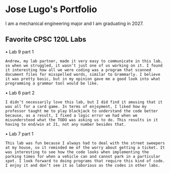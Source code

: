 
# Jose Lugo's Portfolio

I am a mechanical engineering major and I am graduating in 2027.

## Favorite CPSC 120L Labs

• Lab 9 part 1 

    Andrew, my lab partner, made it very easy to communicate in this lab, so when we struggled, it wasn’t just one of us working on it. I found it interesting how all we were coding was a program that scanned document files for misspelled words, similar to Grammarly. I believe it was pretty basic, but in my opinion gave me a good look into what programming a grammar tool would be like.

• Lab 6 part 2 

    I didn’t necessarily love this lab, but I did find it amusing that it was all for a card game. In terms of enjoyment, I liked how my professor taught me to play blackjack to understand the code better because, as a result, I fixed a logic error we had when we misunderstood what the TODO was asking us to do. This results in it having to end/win at 21, not any number besides that.

• Lab 7 part 1 

    This lab was fun because I always had to deal with the street sweepers at my house, so it reminded me of the worry about getting a ticket. It was interesting to see how the code looks when implementing the parking times for when a vehicle can and cannot park in a particular spot. I look forward to doing programs that require this kind of code. I enjoy it and don’t see it as laborious as the codes in other labs.
